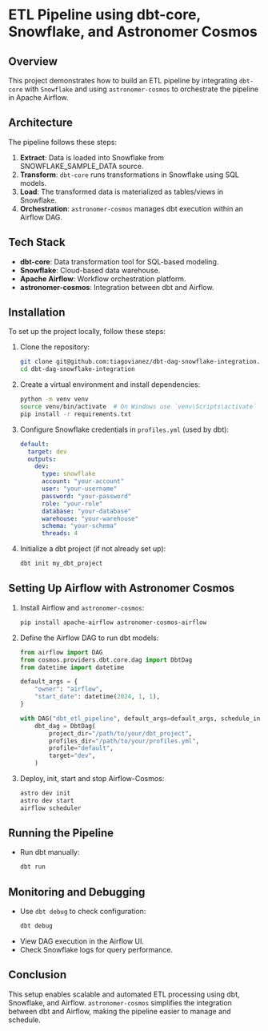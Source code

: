 # ETL Pipeline using dbt-core, Snowflake, and Astronomer Cosmos

## Overview
This project demonstrates how to build an ETL pipeline by integrating `dbt-core` with `Snowflake` and using `astronomer-cosmos` to orchestrate the pipeline in Apache Airflow.

## Architecture
The pipeline follows these steps:
1. **Extract**: Data is loaded into Snowflake from SNOWFLAKE_SAMPLE_DATA source.
2. **Transform**: `dbt-core` runs transformations in Snowflake using SQL models.
3. **Load**: The transformed data is materialized as tables/views in Snowflake.
4. **Orchestration**: `astronomer-cosmos` manages dbt execution within an Airflow DAG.

## Tech Stack
- **dbt-core**: Data transformation tool for SQL-based modeling.
- **Snowflake**: Cloud-based data warehouse.
- **Apache Airflow**: Workflow orchestration platform.
- **astronomer-cosmos**: Integration between dbt and Airflow.

## Installation
To set up the project locally, follow these steps:

1. Clone the repository:
   ```bash
   git clone git@github.com:tiagovianez/dbt-dag-snowflake-integration.git
   cd dbt-dag-snowflake-integration
   ```

2. Create a virtual environment and install dependencies:
   ```bash
   python -m venv venv
   source venv/bin/activate  # On Windows use `venv\Scripts\activate`
   pip install -r requirements.txt
   ```

3. Configure Snowflake credentials in `profiles.yml` (used by dbt):
   ```yaml
   default:
     target: dev
     outputs:
       dev:
         type: snowflake
         account: "your-account"
         user: "your-username"
         password: "your-password"
         role: "your-role"
         database: "your-database"
         warehouse: "your-warehouse"
         schema: "your-schema"
         threads: 4
   ```

4. Initialize a dbt project (if not already set up):
   ```bash
   dbt init my_dbt_project
   ```

## Setting Up Airflow with Astronomer Cosmos
1. Install Airflow and `astronomer-cosmos`:
   ```bash
   pip install apache-airflow astronomer-cosmos-airflow
   ```

2. Define the Airflow DAG to run dbt models:
   ```python
   from airflow import DAG
   from cosmos.providers.dbt.core.dag import DbtDag
   from datetime import datetime

   default_args = {
       "owner": "airflow",
       "start_date": datetime(2024, 1, 1),
   }

   with DAG("dbt_etl_pipeline", default_args=default_args, schedule_interval="@daily") as dag:
       dbt_dag = DbtDag(
           project_dir="/path/to/your/dbt_project",
           profiles_dir="/path/to/your/profiles.yml",
           profile="default",
           target="dev",
       )
   ```

3. Deploy, init, start and stop Airflow-Cosmos:
   ```bash
   astro dev init
   astro dev start
   airflow scheduler
   ```

## Running the Pipeline
- Run dbt manually:
  ```bash
  dbt run
  ```

## Monitoring and Debugging
- Use `dbt debug` to check configuration:
  ```bash
  dbt debug
  ```
- View DAG execution in the Airflow UI.
- Check Snowflake logs for query performance.

## Conclusion
This setup enables scalable and automated ETL processing using dbt, Snowflake, and Airflow. `astronomer-cosmos` simplifies the integration between dbt and Airflow, making the pipeline easier to manage and schedule.

